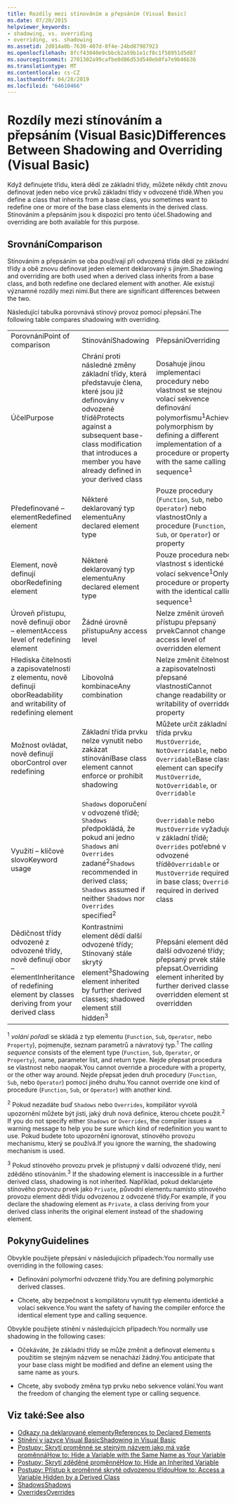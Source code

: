 ```yaml
---
title: Rozdíly mezi stínováním a přepsáním (Visual Basic)
ms.date: 07/20/2015
helpviewer_keywords:
- shadowing, vs. overriding
- overriding, vs. shadowing
ms.assetid: 2d014a0b-7630-407d-8f4e-24bd87987923
ms.openlocfilehash: 8fcf43040e9cbbcb2a59b1e1cf8c1f58951d5d87
ms.sourcegitcommit: 2701302a99cafbe0d86d53d540eb0fa7e9b46b36
ms.translationtype: MT
ms.contentlocale: cs-CZ
ms.lasthandoff: 04/28/2019
ms.locfileid: "64610466"
---
```

# <a name="differences-between-shadowing-and-overriding-visual-basic"></a><span data-ttu-id="68f20-102">Rozdíly mezi stínováním a přepsáním (Visual Basic)</span><span class="sxs-lookup"><span data-stu-id="68f20-102">Differences Between Shadowing and Overriding (Visual Basic)</span></span>
<span data-ttu-id="68f20-103">Když definujete třídu, která dědí ze základní třídy, můžete někdy chtít znovu definovat jeden nebo více prvků základní třídy v odvozené třídě.</span><span class="sxs-lookup"><span data-stu-id="68f20-103">When you define a class that inherits from a base class, you sometimes want to redefine one or more of the base class elements in the derived class.</span></span> <span data-ttu-id="68f20-104">Stínováním a přepsáním jsou k dispozici pro tento účel.</span><span class="sxs-lookup"><span data-stu-id="68f20-104">Shadowing and overriding are both available for this purpose.</span></span>  
  
## <a name="comparison"></a><span data-ttu-id="68f20-105">Srovnání</span><span class="sxs-lookup"><span data-stu-id="68f20-105">Comparison</span></span>  
 <span data-ttu-id="68f20-106">Stínováním a přepsáním se oba používají při odvozená třída dědí ze základní třídy a obě znovu definovat jeden element deklarovaný s jiným.</span><span class="sxs-lookup"><span data-stu-id="68f20-106">Shadowing and overriding are both used when a derived class inherits from a base class, and both redefine one declared element with another.</span></span> <span data-ttu-id="68f20-107">Ale existují významné rozdíly mezi nimi.</span><span class="sxs-lookup"><span data-stu-id="68f20-107">But there are significant differences between the two.</span></span>  
  
 <span data-ttu-id="68f20-108">Následující tabulka porovnává stínový provoz pomocí přepsání.</span><span class="sxs-lookup"><span data-stu-id="68f20-108">The following table compares shadowing with overriding.</span></span>  
  
||||  
|---|---|---|  
|<span data-ttu-id="68f20-109">Porovnání</span><span class="sxs-lookup"><span data-stu-id="68f20-109">Point of comparison</span></span>|<span data-ttu-id="68f20-110">Stínování</span><span class="sxs-lookup"><span data-stu-id="68f20-110">Shadowing</span></span>|<span data-ttu-id="68f20-111">Přepsání</span><span class="sxs-lookup"><span data-stu-id="68f20-111">Overriding</span></span>|  
|<span data-ttu-id="68f20-112">Účel</span><span class="sxs-lookup"><span data-stu-id="68f20-112">Purpose</span></span>|<span data-ttu-id="68f20-113">Chrání proti následné změny základní třídy, která představuje člena, které jsou již definovány v odvozené třídě</span><span class="sxs-lookup"><span data-stu-id="68f20-113">Protects against a subsequent base-class modification that introduces a member you have already defined in your derived class</span></span>|<span data-ttu-id="68f20-114">Dosahuje jinou implementaci procedury nebo vlastnost se stejnou volací sekvence definování polymorfismu<sup>1</sup></span><span class="sxs-lookup"><span data-stu-id="68f20-114">Achieves polymorphism by defining a different implementation of a procedure or property with the same calling sequence<sup>1</sup></span></span>|  
|<span data-ttu-id="68f20-115">Předefinované – element</span><span class="sxs-lookup"><span data-stu-id="68f20-115">Redefined element</span></span>|<span data-ttu-id="68f20-116">Některé deklarovaný typ elementu</span><span class="sxs-lookup"><span data-stu-id="68f20-116">Any declared element type</span></span>|<span data-ttu-id="68f20-117">Pouze procedury (`Function`, `Sub`, nebo `Operator`) nebo vlastnost</span><span class="sxs-lookup"><span data-stu-id="68f20-117">Only a procedure (`Function`, `Sub`, or `Operator`) or property</span></span>|  
|<span data-ttu-id="68f20-118">Element, nově definují obor</span><span class="sxs-lookup"><span data-stu-id="68f20-118">Redefining element</span></span>|<span data-ttu-id="68f20-119">Některé deklarovaný typ elementu</span><span class="sxs-lookup"><span data-stu-id="68f20-119">Any declared element type</span></span>|<span data-ttu-id="68f20-120">Pouze procedura nebo vlastnost s identické volací sekvence<sup>1</sup></span><span class="sxs-lookup"><span data-stu-id="68f20-120">Only a procedure or property with the identical calling sequence<sup>1</sup></span></span>|  
|<span data-ttu-id="68f20-121">Úroveň přístupu, nově definují obor – element</span><span class="sxs-lookup"><span data-stu-id="68f20-121">Access level of redefining element</span></span>|<span data-ttu-id="68f20-122">Žádné úrovně přístupu</span><span class="sxs-lookup"><span data-stu-id="68f20-122">Any access level</span></span>|<span data-ttu-id="68f20-123">Nelze změnit úroveň přístupu přepsaný prvek</span><span class="sxs-lookup"><span data-stu-id="68f20-123">Cannot change access level of overridden element</span></span>|  
|<span data-ttu-id="68f20-124">Hlediska čitelnosti a zapisovatelnosti z elementu, nově definují obor</span><span class="sxs-lookup"><span data-stu-id="68f20-124">Readability and writability of redefining element</span></span>|<span data-ttu-id="68f20-125">Libovolná kombinace</span><span class="sxs-lookup"><span data-stu-id="68f20-125">Any combination</span></span>|<span data-ttu-id="68f20-126">Nelze změnit čitelnosti a zapisovatelnosti přepsané vlastnosti</span><span class="sxs-lookup"><span data-stu-id="68f20-126">Cannot change readability or writability of overridden property</span></span>|  
|<span data-ttu-id="68f20-127">Možnost ovládat, nově definují obor</span><span class="sxs-lookup"><span data-stu-id="68f20-127">Control over redefining</span></span>|<span data-ttu-id="68f20-128">Základní třída prvku nelze vynutit nebo zakázat stínování</span><span class="sxs-lookup"><span data-stu-id="68f20-128">Base class element cannot enforce or prohibit shadowing</span></span>|<span data-ttu-id="68f20-129">Můžete určit základní třída prvku `MustOverride`, `NotOverridable`, nebo `Overridable`</span><span class="sxs-lookup"><span data-stu-id="68f20-129">Base class element can specify `MustOverride`, `NotOverridable`, or `Overridable`</span></span>|  
|<span data-ttu-id="68f20-130">Využití – klíčové slovo</span><span class="sxs-lookup"><span data-stu-id="68f20-130">Keyword usage</span></span>|<span data-ttu-id="68f20-131">`Shadows` doporučení v odvozené třídě; `Shadows` předpokládá, že pokud ani jedno `Shadows` ani `Overrides` zadané<sup>2</sup></span><span class="sxs-lookup"><span data-stu-id="68f20-131">`Shadows` recommended in derived class; `Shadows` assumed if neither `Shadows` nor `Overrides` specified<sup>2</sup></span></span>|<span data-ttu-id="68f20-132">`Overridable` nebo `MustOverride` vyžaduje v základní třídě; `Overrides` potřebné v odvozené třídě</span><span class="sxs-lookup"><span data-stu-id="68f20-132">`Overridable` or `MustOverride` required in base class; `Overrides` required in derived class</span></span>|  
|<span data-ttu-id="68f20-133">Dědičnost třídy odvozené z odvozené třídy, nově definují obor – element</span><span class="sxs-lookup"><span data-stu-id="68f20-133">Inheritance of redefining element by classes deriving from your derived class</span></span>|<span data-ttu-id="68f20-134">Kontrastními element dědí další odvozené třídy; Stínovaný stále skrytý element<sup>3</sup></span><span class="sxs-lookup"><span data-stu-id="68f20-134">Shadowing element inherited by further derived classes; shadowed element still hidden<sup>3</sup></span></span>|<span data-ttu-id="68f20-135">Přepsání element dědí další odvozené třídy; přepsaný prvek stále přepsat.</span><span class="sxs-lookup"><span data-stu-id="68f20-135">Overriding element inherited by further derived classes; overridden element still overridden</span></span>|  
  
 <span data-ttu-id="68f20-136"><sup>1</sup> *volání pořadí* se skládá z typ elementu (`Function`, `Sub`, `Operator`, nebo `Property`), pojmenujte, seznam parametrů a návratový typ.</span><span class="sxs-lookup"><span data-stu-id="68f20-136"><sup>1</sup> The *calling sequence* consists of the element type (`Function`, `Sub`, `Operator`, or `Property`), name, parameter list, and return type.</span></span> <span data-ttu-id="68f20-137">Nejde přepsat procedura se vlastnost nebo naopak.</span><span class="sxs-lookup"><span data-stu-id="68f20-137">You cannot override a procedure with a property, or the other way around.</span></span> <span data-ttu-id="68f20-138">Nejde přepsat jeden druh procedury (`Function`, `Sub`, nebo `Operator`) pomocí jiného druhu.</span><span class="sxs-lookup"><span data-stu-id="68f20-138">You cannot override one kind of procedure (`Function`, `Sub`, or `Operator`) with another kind.</span></span>  
  
 <span data-ttu-id="68f20-139"><sup>2</sup> Pokud nezadáte buď `Shadows` nebo `Overrides`, kompilátor vyvolá upozornění můžete být jisti, jaký druh nová definice, kterou chcete použít.</span><span class="sxs-lookup"><span data-stu-id="68f20-139"><sup>2</sup> If you do not specify either `Shadows` or `Overrides`, the compiler issues a warning message to help you be sure which kind of redefinition you want to use.</span></span> <span data-ttu-id="68f20-140">Pokud budete toto upozornění ignorovat, stínového provozu mechanismu, který se používá.</span><span class="sxs-lookup"><span data-stu-id="68f20-140">If you ignore the warning, the shadowing mechanism is used.</span></span>  
  
 <span data-ttu-id="68f20-141"><sup>3</sup> Pokud stínového provozu prvek je přístupný v další odvozené třídy, není zděděno stínováním.</span><span class="sxs-lookup"><span data-stu-id="68f20-141"><sup>3</sup> If the shadowing element is inaccessible in a further derived class, shadowing is not inherited.</span></span> <span data-ttu-id="68f20-142">Například, pokud deklarujete stínového provozu prvek jako `Private`, původní elementu namísto stínového provozu element dědí třídu odvozenou z odvozené třídy.</span><span class="sxs-lookup"><span data-stu-id="68f20-142">For example, if you declare the shadowing element as `Private`, a class deriving from your derived class inherits the original element instead of the shadowing element.</span></span>  
  
## <a name="guidelines"></a><span data-ttu-id="68f20-143">Pokyny</span><span class="sxs-lookup"><span data-stu-id="68f20-143">Guidelines</span></span>  
 <span data-ttu-id="68f20-144">Obvykle použijete přepsání v následujících případech:</span><span class="sxs-lookup"><span data-stu-id="68f20-144">You normally use overriding in the following cases:</span></span>  
  
- <span data-ttu-id="68f20-145">Definování polymorfní odvozené třídy.</span><span class="sxs-lookup"><span data-stu-id="68f20-145">You are defining polymorphic derived classes.</span></span>  
  
- <span data-ttu-id="68f20-146">Chcete, aby bezpečnost s kompilátoru vynutit typ elementu identické a volací sekvence.</span><span class="sxs-lookup"><span data-stu-id="68f20-146">You want the safety of having the compiler enforce the identical element type and calling sequence.</span></span>  
  
 <span data-ttu-id="68f20-147">Obvykle použijete stínění v následujících případech:</span><span class="sxs-lookup"><span data-stu-id="68f20-147">You normally use shadowing in the following cases:</span></span>  
  
- <span data-ttu-id="68f20-148">Očekáváte, že základní třídy se může změnit a definovat elementu s použitím se stejným názvem se nenachází žádný.</span><span class="sxs-lookup"><span data-stu-id="68f20-148">You anticipate that your base class might be modified and define an element using the same name as yours.</span></span>  
  
- <span data-ttu-id="68f20-149">Chcete, aby svobody změna typ prvku nebo sekvence volání.</span><span class="sxs-lookup"><span data-stu-id="68f20-149">You want the freedom of changing the element type or calling sequence.</span></span>  
  
## <a name="see-also"></a><span data-ttu-id="68f20-150">Viz také:</span><span class="sxs-lookup"><span data-stu-id="68f20-150">See also</span></span>

- [<span data-ttu-id="68f20-151">Odkazy na deklarované elementy</span><span class="sxs-lookup"><span data-stu-id="68f20-151">References to Declared Elements</span></span>](../../../../visual-basic/programming-guide/language-features/declared-elements/references-to-declared-elements.md)
- [<span data-ttu-id="68f20-152">Stínění v jazyce Visual Basic</span><span class="sxs-lookup"><span data-stu-id="68f20-152">Shadowing in Visual Basic</span></span>](../../../../visual-basic/programming-guide/language-features/declared-elements/shadowing.md)
- [<span data-ttu-id="68f20-153">Postupy: Skrytí proměnné se stejným názvem jako má vaše proměnná</span><span class="sxs-lookup"><span data-stu-id="68f20-153">How to: Hide a Variable with the Same Name as Your Variable</span></span>](../../../../visual-basic/programming-guide/language-features/declared-elements/how-to-hide-a-variable-with-the-same-name-as-your-variable.md)
- [<span data-ttu-id="68f20-154">Postupy: Skrytí zděděné proměnné</span><span class="sxs-lookup"><span data-stu-id="68f20-154">How to: Hide an Inherited Variable</span></span>](../../../../visual-basic/programming-guide/language-features/declared-elements/how-to-hide-an-inherited-variable.md)
- [<span data-ttu-id="68f20-155">Postupy: Přístup k proměnné skryté odvozenou třídou</span><span class="sxs-lookup"><span data-stu-id="68f20-155">How to: Access a Variable Hidden by a Derived Class</span></span>](../../../../visual-basic/programming-guide/language-features/declared-elements/how-to-access-a-variable-hidden-by-a-derived-class.md)
- [<span data-ttu-id="68f20-156">Shadows</span><span class="sxs-lookup"><span data-stu-id="68f20-156">Shadows</span></span>](../../../../visual-basic/language-reference/modifiers/shadows.md)
- [<span data-ttu-id="68f20-157">Overrides</span><span class="sxs-lookup"><span data-stu-id="68f20-157">Overrides</span></span>](../../../../visual-basic/language-reference/modifiers/overrides.md)
